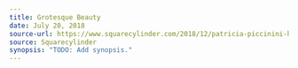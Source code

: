 ```yaml
---
title: Grotesque Beauty
date: July 20, 2018
source-url: https://www.squarecylinder.com/2018/12/patricia-piccinini-hosfelt/
source: Squarecylinder
synopsis: "TODO: Add synopsis."
---
```

